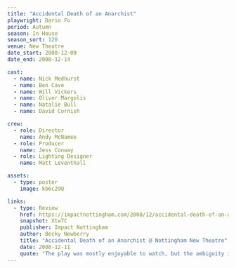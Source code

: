 ```yaml
---
title: "Accidental Death of an Anarchist"
playwright: Dario Fo
period: Autumn
season: In House
season_sort: 120
venue: New Theatre
date_start: 2008-12-09
date_end: 2008-12-14

cast:
  - name: Nick Medhurst
  - name: Ben Cave
  - name: Will Vickers
  - name: Oliver Margolis
  - name: Natalie Bull
  - name: David Cornish

crew:
  - role: Director
    name: Andy McNamee
  - role: Producer
    name: Jess Conway
  - role: Lighting Designer
    name: Matt Leventhall

assets:
  - type: poster
    image: kb6c29Q

links:
  - type: Review
    href: https://impactnottingham.com/2008/12/accidental-death-of-an-anarchist-the-new-theatre/
    snapshot: Xtw7C
    publisher: Impact Nottingham
    author: Becky Newberry
    title: "Accidental Death of an Anarchist @ Nottingham New Theatre"
    date: 2008-12-11
    quote: "The play was mostly enjoyable to watch, but the ambiguity in the first act dragged, particularly with moments of too much anger from the police officers, which was meant that some of the comic moments were lost."
---
```

